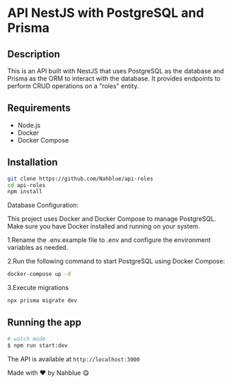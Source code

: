 # API NestJS with PostgreSQL and Prisma

## Description

This is an API built with NestJS that uses PostgreSQL as the database and Prisma as the ORM to interact with the database. It provides endpoints to perform CRUD operations on a "roles" entity.

## Requirements

- Node.js
- Docker
- Docker Compose

## Installation

```bash
git clone https://github.com/Nahblue/api-roles
cd api-roles
npm install
```
Database Configuration:

This project uses Docker and Docker Compose to manage PostgreSQL. Make sure you have Docker installed and running on your system.

1.Rename the .env.example file to .env and configure the environment variables as needed.

2.Run the following command to start PostgreSQL using Docker Compose:
```bash
docker-compose up -d
```
3.Execute migrations
```bash
npx prisma migrate dev
```

## Running the app

```bash
# watch mode
$ npm run start:dev
```

The API is available at `http://localhost:3000`

Made with ♥ by Nahblue 😋
